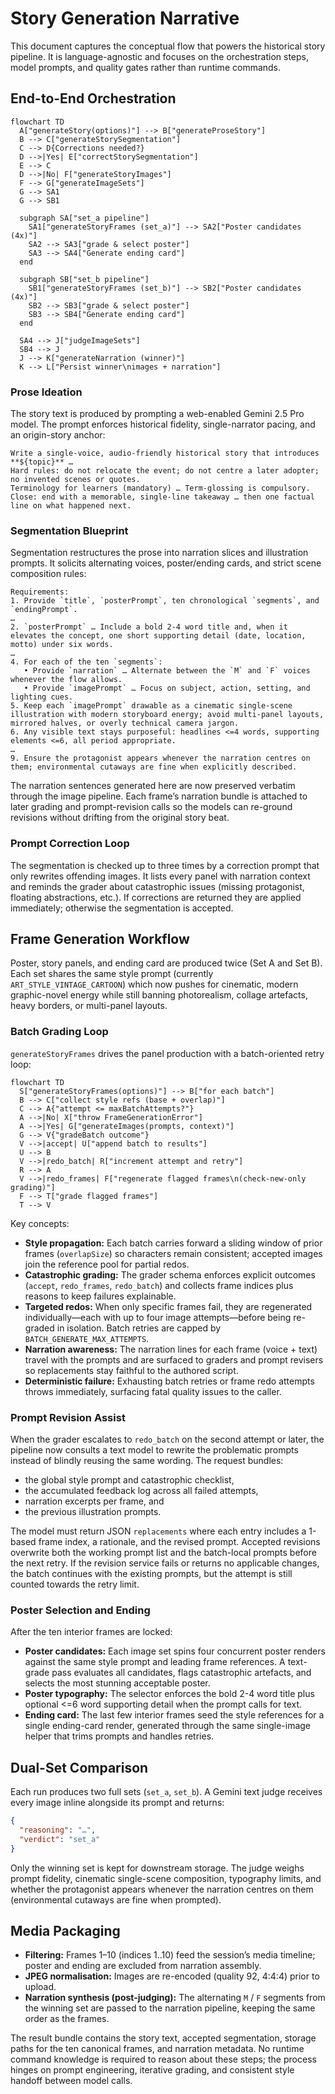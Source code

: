 # Story Generation Narrative

This document captures the conceptual flow that powers the historical story pipeline. It is language-agnostic and focuses on the orchestration steps, model prompts, and quality gates rather than runtime commands.

## End-to-End Orchestration

```mermaid
flowchart TD
  A["generateStory(options)"] --> B["generateProseStory"]
  B --> C["generateStorySegmentation"]
  C --> D{Corrections needed?}
  D -->|Yes| E["correctStorySegmentation"]
  E --> C
  D -->|No| F["generateStoryImages"]
  F --> G["generateImageSets"]
  G --> SA1
  G --> SB1

  subgraph SA["set_a pipeline"]
    SA1["generateStoryFrames (set_a)"] --> SA2["Poster candidates (4x)"]
    SA2 --> SA3["grade & select poster"]
    SA3 --> SA4["Generate ending card"]
  end

  subgraph SB["set_b pipeline"]
    SB1["generateStoryFrames (set_b)"] --> SB2["Poster candidates (4x)"]
    SB2 --> SB3["grade & select poster"]
    SB3 --> SB4["Generate ending card"]
  end

  SA4 --> J["judgeImageSets"]
  SB4 --> J
  J --> K["generateNarration (winner)"]
  K --> L["Persist winner\nimages + narration"]
```

### Prose Ideation

The story text is produced by prompting a web-enabled Gemini 2.5 Pro model. The prompt enforces historical fidelity, single-narrator pacing, and an origin-story anchor:

```text
Write a single-voice, audio-friendly historical story that introduces **${topic}** …
Hard rules: do not relocate the event; do not centre a later adopter; no invented scenes or quotes.
Terminology for learners (mandatory) … Term-glossing is compulsory.
Close: end with a memorable, single-line takeaway … then one factual line on what happened next.
```

### Segmentation Blueprint

Segmentation restructures the prose into narration slices and illustration prompts. It solicits alternating voices, poster/ending cards, and strict scene composition rules:

```text
Requirements:
1. Provide `title`, `posterPrompt`, ten chronological `segments`, and `endingPrompt`.
…
2. `posterPrompt` … Include a bold 2-4 word title and, when it elevates the concept, one short supporting detail (date, location, motto) under six words.
…
4. For each of the ten `segments`:
   • Provide `narration` … Alternate between the `M` and `F` voices whenever the flow allows.
   • Provide `imagePrompt` … Focus on subject, action, setting, and lighting cues.
5. Keep each `imagePrompt` drawable as a cinematic single-scene illustration with modern storyboard energy; avoid multi-panel layouts, mirrored halves, or overly technical camera jargon.
6. Any visible text stays purposeful: headlines <=4 words, supporting elements <=6, all period appropriate.
…
9. Ensure the protagonist appears whenever the narration centres on them; environmental cutaways are fine when explicitly described.
```

The narration sentences generated here are now preserved verbatim through the image pipeline. Each frame’s narration bundle is attached to later grading and prompt-revision calls so the models can re-ground revisions without drifting from the original story beat.

### Prompt Correction Loop

The segmentation is checked up to three times by a correction prompt that only rewrites offending images. It lists every panel with narration context and reminds the grader about catastrophic issues (missing protagonist, floating abstractions, etc.). If corrections are returned they are applied immediately; otherwise the segmentation is accepted.

## Frame Generation Workflow

Poster, story panels, and ending card are produced twice (Set A and Set B). Each set shares the same style prompt (currently `ART_STYLE_VINTAGE_CARTOON`) which now pushes for cinematic, modern graphic-novel energy while still banning photorealism, collage artefacts, heavy borders, or multi-panel layouts.

### Batch Grading Loop

`generateStoryFrames` drives the panel production with a batch-oriented retry loop:

```mermaid
flowchart TD
  S["generateStoryFrames(options)"] --> B["for each batch"]
  B --> C["collect style refs (base + overlap)"]
  C --> A{"attempt <= maxBatchAttempts?"}
  A -->|No| X["throw FrameGenerationError"]
  A -->|Yes| G["generateImages(prompts, context)"]
  G --> V{"gradeBatch outcome"}
  V -->|accept| U["append batch to results"]
  U --> B
  V -->|redo_batch| R["increment attempt and retry"]
  R --> A
  V -->|redo_frames| F["regenerate flagged frames\n(check-new-only grading)"]
  F --> T["grade flagged frames"]
  T --> V
```

Key concepts:

- **Style propagation:** Each batch carries forward a sliding window of prior frames (`overlapSize`) so characters remain consistent; accepted images join the reference pool for partial redos.
- **Catastrophic grading:** The grader schema enforces explicit outcomes (`accept`, `redo_frames`, `redo_batch`) and collects frame indices plus reasons to keep failures explainable.
- **Targeted redos:** When only specific frames fail, they are regenerated individually—each with up to four image attempts—before being re-graded in isolation. Batch retries are capped by `BATCH_GENERATE_MAX_ATTEMPTS`.
- **Narration awareness:** The narration lines for each frame (voice + text) travel with the prompts and are surfaced to graders and prompt revisers so replacements stay faithful to the authored script.
- **Deterministic failure:** Exhausting batch retries or frame redo attempts throws immediately, surfacing fatal quality issues to the caller.

### Prompt Revision Assist

When the grader escalates to `redo_batch` on the second attempt or later, the pipeline now consults a text model to rewrite the problematic prompts instead of blindly reusing the same wording. The request bundles:

- the global style prompt and catastrophic checklist,
- the accumulated feedback log across all failed attempts,
- narration excerpts per frame, and
- the previous illustration prompts.

The model must return JSON `replacements` where each entry includes a 1-based frame index, a rationale, and the revised prompt. Accepted revisions overwrite both the working prompt list and the batch-local prompts before the next retry. If the revision service fails or returns no applicable changes, the batch continues with the existing prompts, but the attempt is still counted towards the retry limit.

### Poster Selection and Ending

After the ten interior frames are locked:

- **Poster candidates:** Each image set spins four concurrent poster renders against the same style prompt and leading frame references. A text-grade pass evaluates all candidates, flags catastrophic artefacts, and selects the most stunning acceptable poster.
- **Poster typography:** The selector enforces the bold 2-4 word title plus optional <=6 word supporting detail when the prompt calls for text.
- **Ending card:** The last few interior frames seed the style references for a single ending-card render, generated through the same single-image helper that trims prompts and handles retries.

## Dual-Set Comparison

Each run produces two full sets (`set_a`, `set_b`). A Gemini text judge receives every image inline alongside its prompt and returns:

```json
{
  "reasoning": "…",
  "verdict": "set_a"
}
```

Only the winning set is kept for downstream storage. The judge weighs prompt fidelity, cinematic single-scene composition, typography limits, and whether the protagonist appears whenever the narration centres on them (environmental cutaways are fine when prompted).

## Media Packaging

- **Filtering:** Frames 1–10 (indices 1..10) feed the session’s media timeline; poster and ending are excluded from narration assembly.
- **JPEG normalisation:** Images are re-encoded (quality 92, 4:4:4) prior to upload.
- **Narration synthesis (post-judging):** The alternating `M` / `F` segments from the winning set are passed to the narration pipeline, keeping the same order as the frames.

The result bundle contains the story text, accepted segmentation, storage paths for the ten canonical frames, and narration metadata. No runtime command knowledge is required to reason about these steps; the process hinges on prompt engineering, iterative grading, and consistent style handoff between model calls.
